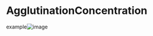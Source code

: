 # AgglutinationConcentration

example![image](https://github.com/user-attachments/assets/d5b85d2f-ff3f-481b-aa3c-cba85a67537b)
